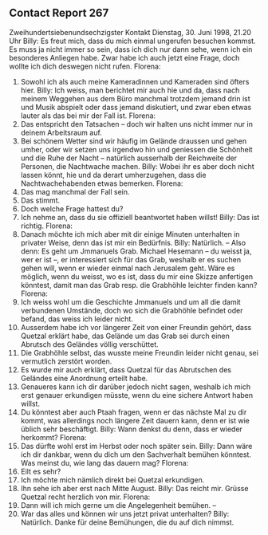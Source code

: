 ## Contact Report 267
Zweihundertsiebenundsechzigster Kontakt
Dienstag, 30. Juni 1998, 21.20 Uhr
Billy:
Es freut mich, dass du mich einmal ungerufen besuchen kommst. Es muss ja nicht immer so sein, dass ich dich nur dann sehe, wenn ich ein besonderes Anliegen habe. Zwar habe ich auch jetzt eine Frage, doch wollte ich dich deswegen nicht rufen.
Florena:
1. Sowohl ich als auch meine Kameradinnen und Kameraden sind öfters hier.
Billy:
Ich weiss, man berichtet mir auch hie und da, dass nach meinem Weggehen aus dem Büro manchmal trotzdem jemand drin ist und Musik abspielt oder dass jemand diskutiert, und zwar eben etwas lauter als das bei mir der Fall ist.
Florena:
2. Das entspricht den Tatsachen – doch wir halten uns nicht immer nur in deinem Arbeitsraum auf.
3. Bei schönem Wetter sind wir häufig im Gelände draussen und gehen umher, oder wir setzen uns irgendwo hin und geniessen die Schönheit und die Ruhe der Nacht – natürlich ausserhalb der Reichweite der Personen, die Nachtwache machen.
Billy:
Wobei ihr es aber doch nicht lassen könnt, hie und da derart umherzugehen, dass die Nachtwachehabenden etwas bemerken.
Florena:
4. Das mag manchmal der Fall sein.
5. Das stimmt.
6. Doch welche Frage hattest du?
7. Ich nehme an, dass du sie offiziell beantwortet haben willst!
Billy:
Das ist richtig.
Florena:
8. Danach möchte ich mich aber mit dir einige Minuten unterhalten in privater Weise, denn das ist mir ein Bedürfnis.
Billy:
Natürlich. – Also denn: Es geht um Jmmanuels Grab. Michael Hesemann – du weisst ja, wer er ist –, er interessiert sich für das Grab, weshalb er es suchen gehen will, wenn er wieder einmal nach Jerusalem geht. Wäre es möglich, wenn du weisst, wo es ist, dass du mir eine Skizze anfertigen könntest, damit man das Grab resp. die Grabhöhle leichter finden kann?
Florena:
9. Ich weiss wohl um die Geschichte Jmmanuels und um all die damit verbundenen Umstände, doch wo sich die Grabhöhle befindet oder befand, das weiss ich leider nicht.
10. Ausserdem habe ich vor längerer Zeit von einer Freundin gehört, dass Quetzal erklärt habe, das Gelände um das Grab sei durch einen Abrutsch des Geländes völlig verschüttet.
11. Die Grabhöhle selbst, das wusste meine Freundin leider nicht genau, sei vermutlich zerstört worden.
12. Es wurde mir auch erklärt, dass Quetzal für das Abrutschen des Geländes eine Anordnung erteilt habe.
13. Genaueres kann ich dir darüber jedoch nicht sagen, weshalb ich mich erst genauer erkundigen müsste, wenn du eine sichere Antwort haben willst.
14. Du könntest aber auch Ptaah fragen, wenn er das nächste Mal zu dir kommt, was allerdings noch längere Zeit dauern kann, denn er ist wie üblich sehr beschäftigt.
Billy:
Wann denkst du denn, dass er wieder herkommt?
Florena:
15. Das dürfte wohl erst im Herbst oder noch später sein.
Billy:
Dann wäre ich dir dankbar, wenn du dich um den Sachverhalt bemühen könntest. Was meinst du, wie lang das dauern mag?
Florena:
16. Eilt es sehr?
17. Ich möchte mich nämlich direkt bei Quetzal erkundigen.
18. Ihn sehe ich aber erst nach Mitte August.
Billy:
Das reicht mir. Grüsse Quetzal recht herzlich von mir.
Florena:
19. Dann will ich mich gerne um die Angelegenheit bemühen. –
20. War das alles und können wir uns jetzt privat unterhalten?
Billy:
Natürlich. Danke für deine Bemühungen, die du auf dich nimmst.